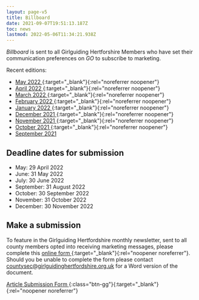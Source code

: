 ```yaml
---
layout: page-v5
title: Billboard
date: 2021-09-07T19:51:13.187Z
toc: news
lastmod: 2022-05-06T11:34:21.938Z
---
```


_Billboard_ is sent to all Girlguiding Hertforshire Members who have set their communication preferences on _GO_ to subscribe to marketing.

Recent editions:

- [May 2022 <i class="fa fa-external-link"></i>](https://mailchi.mp/19c64a151e40/may-2022-billboard-13497112){:target="_blank"}{:rel="noreferrer noopener"}
- [April 2022 <i class="fa fa-external-link"></i>](https://mailchi.mp/68a62c9920e7/april-2022-billboard-13450640){:target="_blank"}{:rel="noreferrer noopener"}
- [March 2022 <i class="fa fa-external-link"></i>](https://mailchi.mp/29e184bd9d33/march-2022-billboard-13447924){:target="_blank"}{:rel="noreferrer noopener"}
- [February 2022 <i class="fa fa-external-link"></i>](https://mailchi.mp/1c4050de964e/feb-2022-billboard-6537356){:target="_blank"}{:rel="noreferrer noopener"}
- [January 2022 <i class="fa fa-external-link"></i>](https://mailchi.mp/5f7bc6af2310/jan-2022-billboard-6534420){:target="_blank"}{:rel="noreferrer noopener"}
- [December 2021 <i class="fa fa-external-link"></i>](https://mailchi.mp/38a6694a010d/dec-2021-billboard-6529040){:target="_blank"}{:rel="noreferrer noopener"}
- [November 2021 <i class="fa fa-external-link"></i>](https://mailchi.mp/727accb72bee/nov-2021-billboard-6525976){:target="_blank"}{:rel="noreferrer noopener"}
- [October 2021 <i class="fa fa-external-link"></i>](https://mailchi.mp/2efbb058862e/oct-2021-billboard-6520952){:target="_blank"}{:rel="noreferrer noopener"}
- [September 2021 <i class="fa fa-file-pdf-o"></i>](/assets/docs/september-2021-newsletter.pdf)

## Deadline dates for submission

- May: 29 April 2022
- June: 31 May 2022
- July: 30 June 2022
- September: 31 August 2022
- October: 30 September 2022
- November: 31 October 2022
- December: 30 November 2022

## Make a submission

To feature in the Girlguiding Hertfordshire monthly newsletter, sent to all county members opted into receiving marketing messages, please complete this [online form  <i class="fa fa-external-link"></i>](https://forms.office.com/Pages/ResponsePage.aspx?id=3yob_CzTykeMNWNnWM6OwYCE4GYtXJ9Ogtjv7oAM_iJUMENVSEM5TEFGQUNVQ1BERklIT0ozUzcwMi4u){:target="_blank"}{:rel="noopener noreferrer"}.  Should you be unable to complete the form please contact <countysec@girlguidinghertfordshire.org.uk> for a Word version of the document.

[Article Submission Form <i class="fa fa-external-link"></i>](https://forms.office.com/Pages/ResponsePage.aspx?id=3yob_CzTykeMNWNnWM6OwYCE4GYtXJ9Ogtjv7oAM_iJUMENVSEM5TEFGQUNVQ1BERklIT0ozUzcwMi4u){:class="btn-gg"}{:target="_blank"}{:rel="noopener noreferrer"}
